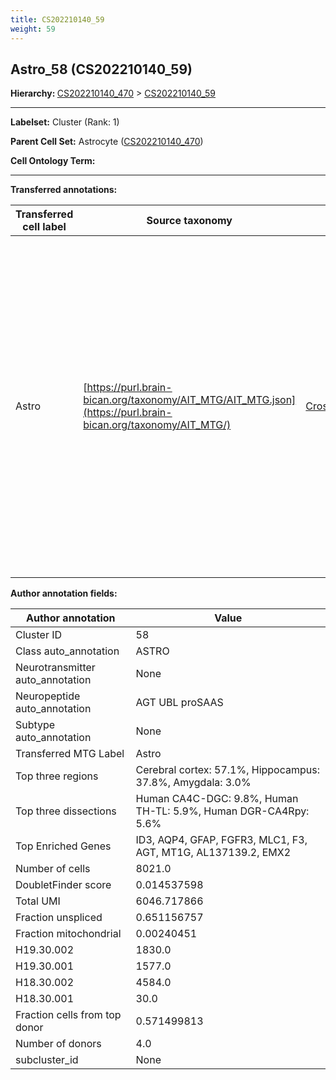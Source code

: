 ```yaml
---
title: CS202210140_59
weight: 59
---
```

## Astro_58 (CS202210140_59)
<b>Hierarchy: </b>
[CS202210140_470](../CS202210140_470) >
[CS202210140_59](../CS202210140_59)

---


**Labelset:** Cluster (Rank: 1)

**Parent Cell Set:** Astrocyte ([CS202210140_470](../CS202210140_470))



**Cell Ontology Term:** 

[MARKER GENES.]: #


---

[TRANSFERRED ANNOTATIONS.]: #


**Transferred annotations:**

| Transferred cell label | Source taxonomy | Source node accession | Algorithm name | Comment |
|------------------------|-----------------|-----------------------|----------------|---------|
|Astro|[https://purl.brain-bican.org/taxonomy/AIT_MTG/AIT_MTG.json](https://purl.brain-bican.org/taxonomy/AIT_MTG/)|[CrossArea_subclass:e47396020a](https://purl.brain-bican.org/taxonomy/AIT_MTG/CrossArea_subclass_e47396020a)||We performed PCA (50 components) on our full dataset, trained a random forest classifier (scikit-learn, class_ weight=‘balanced’, max_depth=50) on the MTG labels, and then predicted labels for all cells. We labeled each cluster with the mode of its constituent cells if two conditions were met: more than 0.8 of predicted labels matched the mode, and the mean probability of these pre- dictions was greater than 0.8.|

[AUTHOR ANNOTATION FIELDS.]: #


**Author annotation fields:**

| Author annotation | Value |
|-------------------|-------|
|Cluster ID|58|
|Class auto_annotation|ASTRO|
|Neurotransmitter auto_annotation|None|
|Neuropeptide auto_annotation|AGT UBL proSAAS|
|Subtype auto_annotation|None|
|Transferred MTG Label|Astro|
|Top three regions|Cerebral cortex: 57.1%, Hippocampus: 37.8%, Amygdala: 3.0%|
|Top three dissections|Human CA4C-DGC: 9.8%, Human TH-TL: 5.9%, Human DGR-CA4Rpy: 5.6%|
|Top Enriched Genes|ID3, AQP4, GFAP, FGFR3, MLC1, F3, AGT, MT1G, AL137139.2, EMX2|
|Number of cells|8021.0|
|DoubletFinder score|0.014537598|
|Total UMI|6046.717866|
|Fraction unspliced|0.651156757|
|Fraction mitochondrial|0.00240451|
|H19.30.002|1830.0|
|H19.30.001|1577.0|
|H18.30.002|4584.0|
|H18.30.001|30.0|
|Fraction cells from top donor|0.571499813|
|Number of donors|4.0|
|subcluster_id|None|
